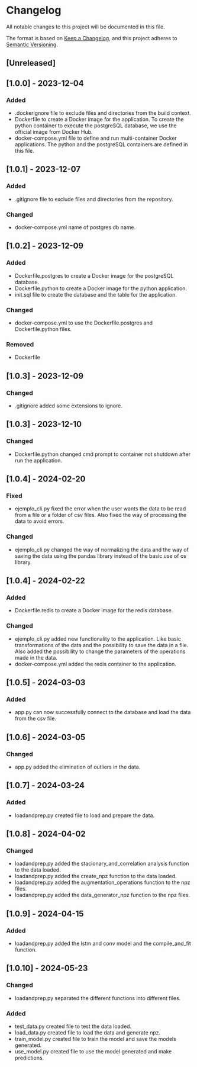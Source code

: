 # Changelog

All notable changes to this project will be documented in this file.

The format is based on [Keep a Changelog](https://keepachangelog.com/en/1.0.0/),
and this project adheres to [Semantic Versioning](https://semver.org/spec/v2.0.0.html).

## [Unreleased]

## [1.0.0] - 2023-12-04

### Added

- .dockerignore file to exclude files and directories from the build context.
- Dockerfile to create a Docker image for the application. To create the python container to execute the postgreSQL database, we use the official image from Docker Hub.
- docker-compose.yml file to define and run multi-container Docker applications. The python and the postgreSQL containers are defined in this file.

## [1.0.1] - 2023-12-07

### Added

- .gitignore file to exclude files and directories from the repository.

### Changed

- docker-compose.yml name of postgres db name.

## [1.0.2] - 2023-12-09

### Added

- Dockerfile.postgres to create a Docker image for the postgreSQL database.
- Dockerfile.python to create a Docker image for the python application.
- init.sql file to create the database and the table for the application.

### Changed

- docker-compose.yml to use the Dockerfile.postgres and Dockerfile.python files.

### Removed

- Dockerfile

## [1.0.3] - 2023-12-09

### Changed

- .gitignore added some extensions to ignore.

## [1.0.3] - 2023-12-10

### Changed

- Dockerfile.python changed cmd prompt to container not shutdown after run the application.

## [1.0.4] - 2024-02-20

### Fixed

- ejemplo_cli.py fixed the error when the user wants the data to be read from a file or a folder of csv files. Also fixed the way of processing the data to avoid errors.

### Changed

- ejemplo_cli.py changed the way of normalizing the data and the way of saving the data using the pandas library instead of the basic use of os library.

## [1.0.4] - 2024-02-22

### Added

- Dockerfile.redis to create a Docker image for the redis database.

### Changed

- ejemplo_cli.py added new functionality to the application. Like basic transformations of the data and the possibility to save the data in a file. Also added the possibility to change the parameters of the operations made in the data.
- docker-compose.yml added the redis container to the application.

## [1.0.5] - 2024-03-03

### Added
- app.py can now successfully connect to the database and load the data from the csv file.

## [1.0.6] - 2024-03-05

### Changed
- app.py added the elimination of outliers in the data.

## [1.0.7] - 2024-03-24

### Added 
- loadandprep.py created file to load and prepare the data.

## [1.0.8] - 2024-04-02

### Changed
- loadandprep.py added the stacionary_and_correlation analysis function to the data loaded.
- loadandprep.py added the create_npz function to the data loaded.
- loadandprep.py added the augmentation_operations function to the npz files.
- loadandprep.py added the data_generator_npz function to the npz files.

## [1.0.9] - 2024-04-15

### Added
- loadandprep.py added the lstm and conv model and the compile_and_fit function.

## [1.0.10] - 2024-05-23

### Changed
- loadandprep.py separated the different functions into different files.

### Added
- test_data.py created file to test the data loaded.
- load_data.py created file to load the data and generate npz.
- train_model.py created file to train the model and save the models generated.
- use_model.py created file to use the model generated and make predictions.